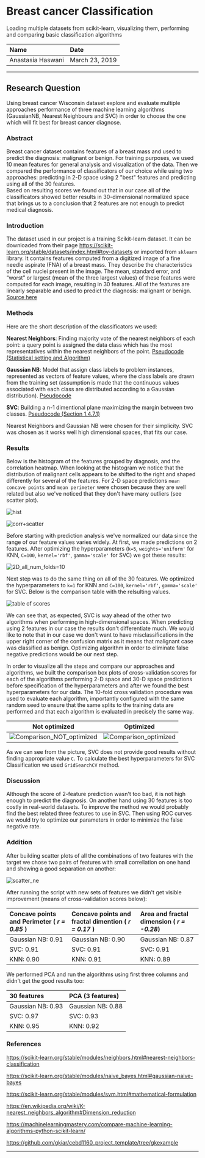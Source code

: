# Breast cancer Classification
Loading multiple datasets from scikit-learn, visualizing them, performing and comparing basic classification algorithms


| Name | Date |
|:-------|:---------------|
| Anastasia Haswani | March 23, 2019 |

-----

## Research Question

Using breast cancer Wisconsin dataset explore and evaluate multiple approaches performance of three machine learning algorithms (GaussianNB, Nearest Neighbours and SVC)  in  order  to  choose  the  one  which  will fit best for breast cancer diagnose.

### Abstract

Breast cancer dataset contains features of a breast mass and used to predict the diagnosis: malignant or benign. For training purposes, we used 10 mean features for general analysis and visualization of the data. Then we compared the performance of classificators of our choice while using two approaches: predicting in 2-D space using 2 "best" features and predicting using all of the 30 features.  
Based on resulting scores we found out that in our case all of the classificators showed better results in 30-dimensional normalized space that brings us to a conclusion that 2 features are not enough to predict medical diagnosis. 

### Introduction

The dataset used in our project is a training Scikit-learn dataset. It can be downloaded from their page https://scikit-learn.org/stable/datasets/index.html#toy-datasets or imported from `sklearn` library. It contains features computed from a digitized image of a fine needle aspirate (FNA) of a breast mass. They describe the characteristics of the cell nuclei present in the image. The mean, standard error, and “worst” or largest (mean of the three largest values) of these features were computed for each image, resulting in 30 features. All of the features are linearly separable and used to predict the diagnosis: malignant or benign.
[Source here](https://scikit-learn.org/stable/datasets/index.html#breast-cancer-wisconsin-diagnostic-dataset)

### Methods

Here are the short description of the classificators we used:

**Nearest Neighbors**: Finding majority vote of the nearest neighbors of each point: a query point is assigned the data class which has the most representatives within the nearest neighbors of the point. [Pseudocode (Statistical setting and Algorithm)](https://en.wikipedia.org/wiki/K-nearest_neighbors_algorithm#Dimension_reduction)

**Gaussian NB**: Model that assign class labels to problem instances, represented as vectors of feature values, where the class labels are drawn from the training set (assumption is made that the continuous values associated with each class are distributed according to a Gaussian distribution). [Pseudocode](https://scikit-learn.org/stable/modules/naive_bayes.html#gaussian-naive-bayes)

**SVC**: Building a n-1 dimentional plane maximizing the margin between two classes. [Pseudocode (Section 1.4.7.1)](https://scikit-learn.org/stable/modules/svm.html#mathematical-formulation)

Nearest Neighbors and Gaussian NB were chosen for their simplicity. SVC was chosen as it works well high dimensional spaces, that fits our case. 

### Results

Below is the histogram of the features grouped by diagnosis, and the correlation heatmap. When looking at the histogram we notice that the distribution of malignant cells appears to be shifted to the right and shaped differently for several of the features. For 2-D space predictions `mean concave points` and  `mean perimeter` were chosen because they are well related but also we've noticed that they don't have many outliers (see scatter plot). 

![hist](https://user-images.githubusercontent.com/46948881/54732376-c75e3500-4b69-11e9-8e85-e1dbfd2cb80d.jpg)

![corr+scatter](https://user-images.githubusercontent.com/46948881/54730580-169f6800-4b60-11e9-9092-d93d86202518.jpg)

Before starting with prediction analysis we've normalized our data since the range of our feature values varies widely. 
At first, we made predictions on 2 features. After optimizing the hyperparameters (`k=5`, `weights='uniform'` for KNN, `C=100`, `kernel='rbf'`, `gamma='scale'` for SVC) we got these results:

![2D_all_num_folds=10](https://user-images.githubusercontent.com/46948881/54763958-46d12000-4bcd-11e9-9704-8172334f9105.png)

 Next step was to do the same thing on all of the 30 features. We optimized the hyperparameters to `k=1` for KNN and `C=100`, `kernel='rbf'`, `gamma='scale'` for SVC. Below is the comparison table with the relsulting values.
 
 ![table of scores](https://user-images.githubusercontent.com/46948881/54793367-6f323c00-4c18-11e9-9c1a-2a7b7a1fa767.jpg)
 
We can see that, as expected, SVC is way ahead of the other two algorithms when performing in high-dimensional spaces. When predicting using 2 features in our case the results don't differentiate much. We would like to note that in our case we don't want to have misclassifications in the upper right corner of the confusion matrix as it means that malignant case was classified as benign. Optimizing algorithm in order to eliminate false negative predictions would be our next step.

In order to visualize all the steps and compare our approaches and algorithms, we built the comparison box plots of cross-validation scores for each of the algorithms performing 2-D space and 30-D space predictions before specification of the hyperparameters and after we found the best hyperparameters for our data. The 10-fold cross validation procedure was used to evaluate each algorithm, importantly configured with the same random seed to ensure that the same splits to the training data are performed and that each algorithm is evaluated in precisely the same way.

 
 Not optimized             |  Optimized
:-------------------------:|:-------------------------:
![Comparison_NOT_optimized](https://user-images.githubusercontent.com/46948881/54867278-e0770980-4d54-11e9-83a6-1598377f9483.png)   |  ![Comparison_optimized](https://user-images.githubusercontent.com/46948881/54867340-8cb8f000-4d55-11e9-9cc4-4c95150f21d1.png)

As we can see from the picture, SVC does not provide good results without finding appropriate value `C`. To calculate the best hyperparameters for SVC Classification we used `GridSearchCV` method.

### Discussion

Although the score of 2-feature prediction wasn't too bad, it is not high enough to predict the diagnosis. On another hand using 30 features is too costly in real-world datasets. To improve the method we would probably find the best related three features to use in SVC. Then using ROC curves we would try to optimize our parameters in order to minimize the false negative rate.   

### Addition

After building scatter plots of all the combinations of two features with the target we chose two pairs of features with small correllation on one hand and showing a good separation on another:

![scatter_ne](https://user-images.githubusercontent.com/46948881/55089222-74addd00-5083-11e9-9888-9ee3fe76de05.jpg)

After running the script with new sets of features we didn't get visible improvement (means of cross-validation scores below):   

| Concave points and Perimeter  ( _r = 0.85_ )| Concave points and fractal dimention  ( _r = 0.17_ ) | Area and fractal dimension  ( _r = -0.28_) |
|:-------|:---------------|:--------|
| Gaussian NB: 0.91| Gaussian NB: 0.90| Gaussian NB: 0.87| 
| SVC:         0.91| SVC:         0.91| SVC:         0.91|
| KNN:         0.90| KNN:         0.91| KNN:         0.89|

We performed PCA and run the algorithms using first three columns and didn't get the good results too:


| 30 features | PCA (3 features) |
|:-------|:---------------|
| Gaussian NB: 0.93| Gaussian NB: 0.88| 
| SVC:         0.97| SVC:         0.93|
| KNN:         0.95| KNN:         0.92|


### References

https://scikit-learn.org/stable/modules/neighbors.html#nearest-neighbors-classification

https://scikit-learn.org/stable/modules/naive_bayes.html#gaussian-naive-bayes

https://scikit-learn.org/stable/modules/svm.html#mathematical-formulation

https://en.wikipedia.org/wiki/K-nearest_neighbors_algorithm#Dimension_reduction

https://machinelearningmastery.com/compare-machine-learning-algorithms-python-scikit-learn/

https://github.com/gkiar/cebd1160_project_template/tree/gkexample

-------
